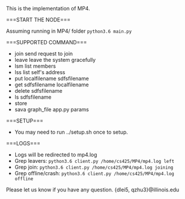 This is the implementation of MP4. 

===START THE NODE===

Assuming running in MP4/ folder
`python3.6 main.py`


===SUPPORTED COMMAND===

* join send request to join
* leave leave the system gracefully
* lsm list members
* lss list self's address 
* put localfilename sdfsfilename
* get sdfsfilename localfilename
* delete sdfsfilename
* ls sdfsfilename
* store
* sava graph_file app.py params 

===SETUP===
* You may need to run ../setup.sh once to setup. 

===LOGS===

- Logs will be redirected to mp4.log
- Grep leavers: `python3.6 client.py /home/cs425/MP4/mp4.log left`
- Grep join: `python3.6 client.py /home/cs425/MP4/mp4.log joining`
- Grep offline/crash: `python3.6 client.py /home/cs425/MP4/mp4.log offline`

Please let us know if you have any question. {dlei5, qzhu3}@illinois.edu
